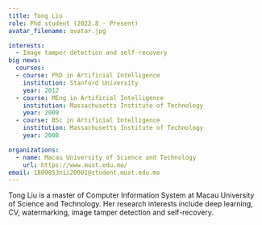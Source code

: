 ```yaml
---
title: Tong Liu
role: Phd student (2022.8 - Present)
avatar_filename: avatar.jpg

interests:
  - Image tamper detection and self-recovery
big news:
  courses:
  - course: PhD in Artificial Intelligence
    institution: Stanford University
    year: 2012
  - course: MEng in Artificial Intelligence
    institution: Massachusetts Institute of Technology
    year: 2009
  - course: BSc in Artificial Intelligence
    institution: Massachusetts Institute of Technology
    year: 2008

organizations:
  - name: Macau University of Science and Technology
    url: https://www.must.edu.mo/
email: 1809853nii20001@student.must.edu.mo
---
```

Tong Liu is a master of Computer Information System at Macau University of Science and Technology. Her research interests include deep learning, CV, watermarking, image tamper detection and self-recovery.


